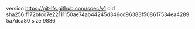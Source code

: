 version https://git-lfs.github.com/spec/v1
oid sha256:f172bfcd7e22111150ae74ab44245d346cd96383f508617534ea42895a7dca80
size 9886
